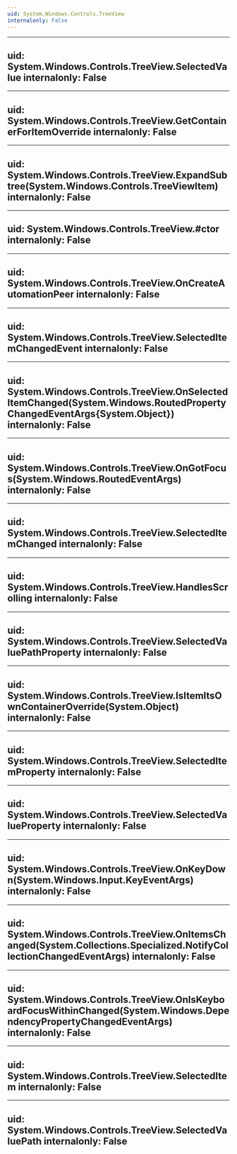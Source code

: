 ```yaml
---
uid: System.Windows.Controls.TreeView
internalonly: False
---
```


---
uid: System.Windows.Controls.TreeView.SelectedValue
internalonly: False
---

---
uid: System.Windows.Controls.TreeView.GetContainerForItemOverride
internalonly: False
---

---
uid: System.Windows.Controls.TreeView.ExpandSubtree(System.Windows.Controls.TreeViewItem)
internalonly: False
---

---
uid: System.Windows.Controls.TreeView.#ctor
internalonly: False
---

---
uid: System.Windows.Controls.TreeView.OnCreateAutomationPeer
internalonly: False
---

---
uid: System.Windows.Controls.TreeView.SelectedItemChangedEvent
internalonly: False
---

---
uid: System.Windows.Controls.TreeView.OnSelectedItemChanged(System.Windows.RoutedPropertyChangedEventArgs{System.Object})
internalonly: False
---

---
uid: System.Windows.Controls.TreeView.OnGotFocus(System.Windows.RoutedEventArgs)
internalonly: False
---

---
uid: System.Windows.Controls.TreeView.SelectedItemChanged
internalonly: False
---

---
uid: System.Windows.Controls.TreeView.HandlesScrolling
internalonly: False
---

---
uid: System.Windows.Controls.TreeView.SelectedValuePathProperty
internalonly: False
---

---
uid: System.Windows.Controls.TreeView.IsItemItsOwnContainerOverride(System.Object)
internalonly: False
---

---
uid: System.Windows.Controls.TreeView.SelectedItemProperty
internalonly: False
---

---
uid: System.Windows.Controls.TreeView.SelectedValueProperty
internalonly: False
---

---
uid: System.Windows.Controls.TreeView.OnKeyDown(System.Windows.Input.KeyEventArgs)
internalonly: False
---

---
uid: System.Windows.Controls.TreeView.OnItemsChanged(System.Collections.Specialized.NotifyCollectionChangedEventArgs)
internalonly: False
---

---
uid: System.Windows.Controls.TreeView.OnIsKeyboardFocusWithinChanged(System.Windows.DependencyPropertyChangedEventArgs)
internalonly: False
---

---
uid: System.Windows.Controls.TreeView.SelectedItem
internalonly: False
---

---
uid: System.Windows.Controls.TreeView.SelectedValuePath
internalonly: False
---
